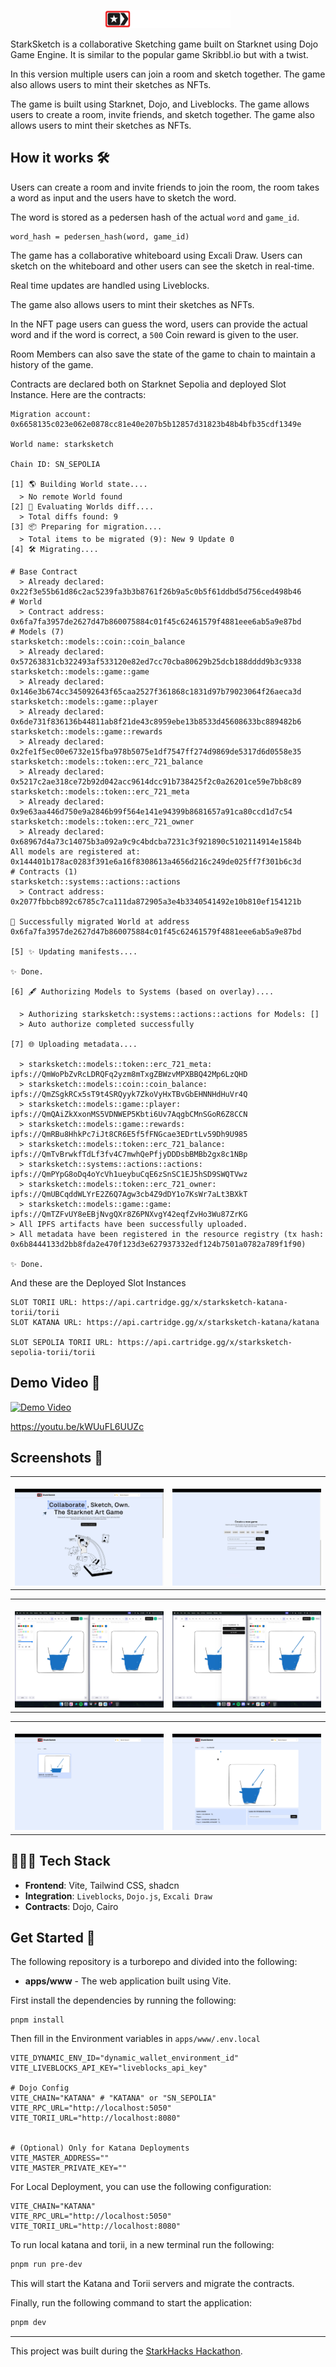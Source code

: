 <p align="center">
    <img src="./assets/logo-text.png" alt="StarkSketch Logo"  width="200px"/>
</p>

StarkSketch is a collaborative Sketching game built on Starknet using Dojo Game Engine. It is similar to the popular game Skribbl.io but with a twist.

In this version multiple users can join a room and sketch together. The game also allows users to mint their sketches as NFTs.

The game is built using Starknet, Dojo, and Liveblocks. The game allows users to create a room, invite friends, and sketch together. The game also allows users to mint their sketches as NFTs.

## How it works 🛠️

Users can create a room and invite friends to join the room, the room takes a word as input and the users have to sketch the word.

The word is stored as a pedersen hash of the actual `word` and `game_id`.

```
word_hash = pedersen_hash(word, game_id)
```

The game has a collaborative whiteboard using Excali Draw. Users can sketch on the whiteboard and other users can see the sketch in real-time.

Real time updates are handled using Liveblocks.

The game also allows users to mint their sketches as NFTs.

In the NFT page users can guess the word, users can provide the actual word and if the word is correct, a `500` Coin reward is given to the user.

Room Members can also save the state of the game to chain to maintain a history of the game.

Contracts are declared both on Starknet Sepolia and deployed Slot Instance. Here are the contracts:

```
Migration account: 0x6658135c023e062e0878cc81e40e207b5b12857d31823b48b4bfb35cdf1349e

World name: starksketch

Chain ID: SN_SEPOLIA

[1] 🌎 Building World state....
  > No remote World found
[2] 🧰 Evaluating Worlds diff....
  > Total diffs found: 9
[3] 📦 Preparing for migration....
  > Total items to be migrated (9): New 9 Update 0
[4] 🛠 Migrating....

# Base Contract
  > Already declared: 0x22f3e55b61d86c2ac5239fa3b3b8761f26b9a5c0b5f61ddbd5d756ced498b46
# World
  > Contract address: 0x6fa7fa3957de2627d47b860075884c01f45c62461579f4881eee6ab5a9e87bd
# Models (7)
starksketch::models::coin::coin_balance
  > Already declared: 0x57263831cb322493af533120e82ed7cc70cba80629b25dcb188dddd9b3c9338
starksketch::models::game::game
  > Already declared: 0x146e3b674cc345092643f65caa2527f361868c1831d97b79023064f26aeca3d
starksketch::models::game::player
  > Already declared: 0x6de731f836136b44811ab8f21de43c8959ebe13b8533d45608633bc889482b6
starksketch::models::game::rewards
  > Already declared: 0x2fe1f5ec00e6732e15fba978b5075e1df7547ff274d9869de5317d6d0558e35
starksketch::models::token::erc_721_balance
  > Already declared: 0x5217c2ae318ce72b92d042acc9614dcc91b738425f2c0a26201ce59e7bb8c89
starksketch::models::token::erc_721_meta
  > Already declared: 0x9e63aa446d750e9a2846b99f564e141e94399b8681657a91ca80ccd1d7c54
starksketch::models::token::erc_721_owner
  > Already declared: 0x68967d4a73c14075b3a092a9c9c4bdcba7231c3f921890c5102114914e1584b
All models are registered at: 0x144401b178ac0283f391e6a16f8308613a4656d216c249de025ff7f301b6c3d
# Contracts (1)
starksketch::systems::actions::actions
  > Contract address: 0x2077fbbcb892c6785c7ca111da872905a3e4b3340541492e10b810ef154121b

🎉 Successfully migrated World at address 0x6fa7fa3957de2627d47b860075884c01f45c62461579f4881eee6ab5a9e87bd

[5] ✨ Updating manifests....

✨ Done.

[6] 🖋️ Authorizing Models to Systems (based on overlay)....

  > Authorizing starksketch::systems::actions::actions for Models: []
  > Auto authorize completed successfully

[7] 🌐 Uploading metadata....

  > starksketch::models::token::erc_721_meta: ipfs://QmWoPbZvRcLDRQFq2yzm8mTxgZBWzvMPXBBQ42Mp6LzQHD
  > starksketch::models::coin::coin_balance: ipfs://QmZSgkRCx5sT9t4SRQyyk7ZkoVyHxTBvGbEHNNHdHuVr4Q
  > starksketch::models::game::player: ipfs://QmQAiZkXxonMS5VDNWEP5Kbti6Uv7AqgbCMnSGoR6Z8CCN
  > starksketch::models::game::rewards: ipfs://QmRBu8HhkPc7iJt8CR6E5f5fFNGcae3EDrtLv59Dh9U985
  > starksketch::models::token::erc_721_balance: ipfs://QmTvBrwkfTdLf3fv4C7mwhQePfjyDDDsbBMBb2gx8c1NBp
  > starksketch::systems::actions::actions: ipfs://QmPYpG8oDq4oYcVh1ueybuCqE6zSnSC1EJ5hSD9SWQTVwz
  > starksketch::models::token::erc_721_owner: ipfs://QmUBCqddWLYrE2Z6Q7Agw3cb4Z9dDY1o7KsWr7aLt3BXkT
  > starksketch::models::game::game: ipfs://QmTZFvUY8eEBjNvgQXr8Z6PNXvgY42eqfZvHo3Wu87ZrKG
> All IPFS artifacts have been successfully uploaded.
> All metadata have been registered in the resource registry (tx hash: 0x6b8444133d2bb8fda2e470f123d3e627937332edf124b7501a0782a789f1f90)

✨ Done.
```


And these are the Deployed Slot Instances

```
SLOT TORII URL: https://api.cartridge.gg/x/starksketch-katana-torii/torii
SLOT KATANA URL: https://api.cartridge.gg/x/starksketch-katana/katana

SLOT SEPOLIA TORII URL: https://api.cartridge.gg/x/starksketch-sepolia-torii/torii
```

## Demo Video 🎥

[![Demo Video](https://img.youtube.com/vi/kWUuFL6UUZc/0.jpg)](https://www.youtube.com/watch?v=kWUuFL6UUZc)

https://youtu.be/kWUuFL6UUZc

## Screenshots 📸

<table>
  <tr>
    <td valign="top" width="50%">
      <br>
      <img src="./assets/1.png" alt="Homepage" >
    </td>
    <td valign="top" width="50%">
      <br>
      <img src="./assets/2.png" alt="Create Game" >
    </td>
  </tr>
</table>

<table>
  <tr>
    <td valign="top" width="50%">
      <br>
            <img src="./assets/3.png" alt="Collaborative Whiteboard" >
    </td>
    <td valign="top" width="50%">
      <br>
            <img src="./assets/4.png" alt="Save State" >
    </td>
  </tr>
</table>

<table>
  <tr>
    <td valign="top" width="50%">
      <br>
            <img src="./assets/5.png" alt="NFTs" >
    </td>
    <td valign="top" width="50%">
      <br>
            <img src="./assets/6.png" alt="NFT Page" >
    </td>
  </tr>
</table>

## 🧑🏼‍💻 Tech Stack

- **Frontend**: Vite, Tailwind CSS, shadcn
- **Integration**: `Liveblocks`, `Dojo.js`, `Excali Draw`
- **Contracts**: Dojo, Cairo

## Get Started 🚀

The following repository is a turborepo and divided into the following:

- **apps/www** - The web application built using Vite.

First install the dependencies by running the following:

```
pnpm install
```

Then fill in the Environment variables in `apps/www/.env.local`

```env
VITE_DYNAMIC_ENV_ID="dynamic_wallet_environment_id"
VITE_LIVEBLOCKS_API_KEY="liveblocks_api_key"

# Dojo Config
VITE_CHAIN="KATANA" # "KATANA" or "SN_SEPOLIA"
VITE_RPC_URL="http://localhost:5050"
VITE_TORII_URL="http://localhost:8080"


# (Optional) Only for Katana Deployments
VITE_MASTER_ADDRESS=""
VITE_MASTER_PRIVATE_KEY=""
```

For Local Deployment, you can use the following configuration:

```env
VITE_CHAIN="KATANA"
VITE_RPC_URL="http://localhost:5050"
VITE_TORII_URL="http://localhost:8080"
```

To run local katana and torii, in a new terminal run the following:

```bash
pnpm run pre-dev
```

This will start the Katana and Torii servers and migrate the contracts.

Finally, run the following command to start the application:

```bash
pnpm dev
```

---

This project was built during the [StarkHacks Hackathon](https://ethglobal.com/events/starkhack).
